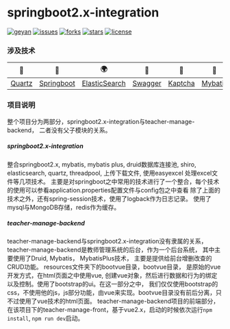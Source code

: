 # springboot2.x-integration
[![geyan](https://img.shields.io/badge/%E6%9C%80%E5%85%89%E9%98%B4-%E8%B9%89%E8%B7%8E%E9%94%99%EF%BC%8C%E6%B6%88%E7%A3%A8%E8%BF%87%EF%BC%8C%E6%9C%80%E6%98%AF%E5%85%89%E9%98%B4%E5%8C%96%E6%B5%AE%E6%B2%AB-blue)](https://img.shields.io/badge/%E6%9C%80%E5%85%89%E9%98%B4-%E8%B9%89%E8%B7%8E%E9%94%99%EF%BC%8C%E6%B6%88%E7%A3%A8%E8%BF%87%EF%BC%8C%E6%9C%80%E6%98%AF%E5%85%89%E9%98%B4%E5%8C%96%E6%B5%AE%E6%B2%AB-blue)
[![issues](https://img.shields.io/github/issues/prayjourney/springboot2.x-integration)](https://img.shields.io/github/issues/prayjourney/springboot2.x-integration)
[![forks](https://img.shields.io/github/forks/prayjourney/springboot2.x-integration)](https://img.shields.io/github/forks/prayjourney/springboot2.x-integration)
[![stars](https://img.shields.io/github/stars/prayjourney/springboot2.x-integration)](https://img.shields.io/github/stars/prayjourney/springboot2.x-integration)
[![license](https://img.shields.io/github/license/prayjourney/springboot2.x-integration)](https://img.shields.io/github/license/prayjourney/springboot2.x-integration)

### 涉及技术
|   🚀  |   🔫   |  🌍  |   🎃   |    📐  |   🌷   |   🎯   |   📚   |   🍇   |    🍌   |    🎫   |     🎁 |   ✨   |   ⚽    |
| :----: | :----: | :----: | :----: | :----: | :----: | :----: | :----: | :----: | :----: | :----: | :----: | :----: | :----: |
| [Quartz](#Quartz) | [Springboot](#Springboot) | [ElasticSearch](#ElasticSearch) | [Swagger](#Swagger) | [Kaptcha](#Kaptcha) | [Mybatis](#Mybatis) | [Shiro](#Shiro) | [Redis](#Redis) | [Bootstrap](#Bootstrap) | [axios](#axios) | [Vue](#Vue) | [Zipkin](#Zipkin) | [MongoDb](#MongoDb) | [Mysql](#Mysql) |

### 项目说明
整个项目分为两部分，springboot2.x-integration与teacher-manage-backend， 二者没有父子模块的关系。
##### springboot2.x-integration
整合springboot2.x, mybatis, mybatis plus, druid数据库连接池, shiro, elasticsearch, quartz, threadpool, 上传下载文件, 使用easyexcel
处理excel文件等几项技术。 主要是对springboot之中常用的技术进行了一个整合，每个技术的使用可以参看application.properties配置文件与config包之中查看
除了上面的技术之外，还有spring-session技术，使用了logback作为日志记录。 使用了mysql与MongoDB存储，redis作为缓存。
##### teacher-manage-backend
teacher-manage-backend与springboot2.x-integration没有隶属的关系，teacher-manage-backend是教师管理系统的后台，作为一个后台系统，
其中主要使用了Druid, Mybatis， MybatisPlus技术， 主要是提供给前台增删改查的CRUD功能。 resources文件夹下的bootvue目录，bootvue目录，
是原始的vue开发方式，在html页面之中使用vue, 创建vue对象，然后进行数据和行为的绑定以及控制。使用了bootstrap的ui。在这一部分之中，
我们仅仅使用bootstrap的css，不使用他的js，js部分功能，由vue来实现。bootvue目录没有前后分离，只不过使用了vue技术的html页面。
teacher-manage-backend项目的前端部分，在该项目下的teacher-manage-front，基于vue2.x，启动的时候依次运行`npm install`, `npm run dev`启动。
